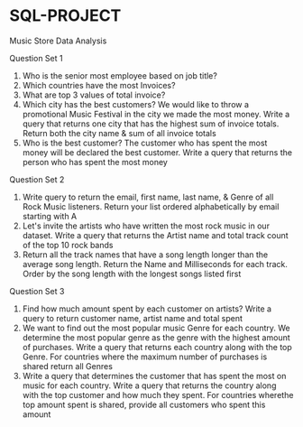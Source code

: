 # SQL-PROJECT
Music Store Data Analysis

Question Set 1 
 1. Who is the senior most employee based on job title? 
2. Which countries have the most Invoices?
 3. What are top 3 values of total invoice?
 4. Which city has the best customers? We would like to throw a promotional Music Festival in the city we made the most money. Write a query that returns one city that has the highest sum of invoice totals. Return both the city name & sum of all invoice totals
 5. Who is the best customer? The customer who has spent the most money will be declared the best customer. Write a query that returns the person who has spent the most money 

Question Set 2 
 1. Write query to return the email, first name, last name, & Genre of all Rock Music listeners. Return your list ordered alphabetically by email starting with A 
2. Let's invite the artists who have written the most rock music in our dataset. Write a query that returns the Artist name and total track count of the top 10 rock bands 
3. Return all the track names that have a song length longer than the average song length. Return the Name and Milliseconds for each track. Order by the song length with the longest songs listed first 

Question Set 3 
1. Find how much amount spent by each customer on artists? Write a query to return customer name, artist name and total spent
 2. We want to find out the most popular music Genre for each country. We determine the most popular genre as the genre with the highest amount of purchases. Write a query that returns each country along with the top Genre. For countries where the maximum number of purchases is shared return all Genres 
3. Write a query that determines the customer that has spent the most on music for each country. Write a query that returns the country along with the top customer and how much they spent. For countries wherethe top amount spent is shared, provide all customers who spent this amount

